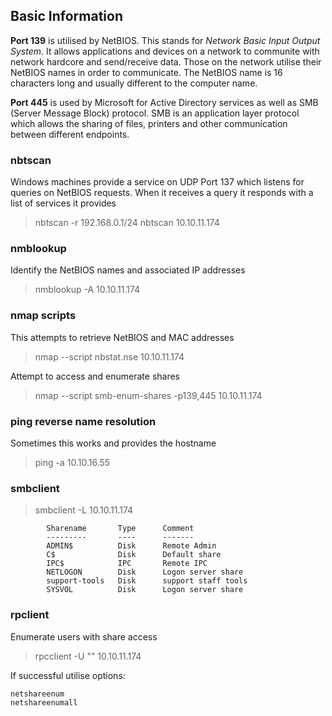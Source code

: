 ## Basic Information

**Port 139** is utilised by NetBIOS. This stands for _Network Basic Input Output System_. It allows applications and devices on a network to communite with network hardcore and send/receive data. Those on the network utilise their NetBIOS names in order to communicate. The NetBIOS name is 16 characters long and usually different to the computer name. 

**Port 445** is used by Microsoft for Active Directory services as well as SMB (Server Message Block) protocol. SMB is an application layer protocol which allows the sharing of files, printers and other communication between different endpoints. 


### nbtscan

Windows machines provide a service on UDP Port 137 which listens for queries on NetBIOS requests. When it receives a query it responds with a list of services it provides

> nbtscan -r 192.168.0.1/24
> nbtscan 10.10.11.174

### nmblookup

Identify the NetBIOS names and associated IP addresses

> nmblookup -A 10.10.11.174

### nmap scripts

This attempts to retrieve NetBIOS and MAC addresses
> nmap --script nbstat.nse 10.10.11.174

Attempt to access and enumerate shares
> nmap --script smb-enum-shares -p139,445 10.10.11.174


### ping reverse name resolution

Sometimes this works and provides the hostname

> ping -a 10.10.16.55

### smbclient

> smbclient -L 10.10.11.174 
```  
        Sharename       Type      Comment
        ---------       ----      -------
        ADMIN$          Disk      Remote Admin
        C$              Disk      Default share
        IPC$            IPC       Remote IPC
        NETLOGON        Disk      Logon server share 
        support-tools   Disk      support staff tools
        SYSVOL          Disk      Logon server share 
```
                                                   
### rpclient

Enumerate users with share access

> rpcclient -U "" 10.10.11.174

If successful utilise options:
```
netshareenum
netshareenumall
```



